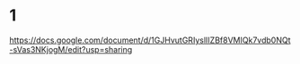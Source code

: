 # 1
https://docs.google.com/document/d/1GJHvutGRIyslIIZBf8VMIQk7vdb0NQt-sVas3NKjogM/edit?usp=sharing






